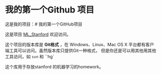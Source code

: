 # 我的第一个Github 项目
这是我的项目：# 我的第一个GitHub项目

这是项目 [ML_Stanford](https://github.com/hobbesRJ/ML_Stanford)
欢迎访问。

这个项目的版本库是 **Git格式** ，在 Windows、Linux、Mac OS X
平台都有客户端工具可以访问。虽然版本库只提供Git一种格式，
但是你还是可以用其他用其他工具访问，如 ``svn`` 和 ``hg`


这个库用于存放stanford 的机器学习的homework。






